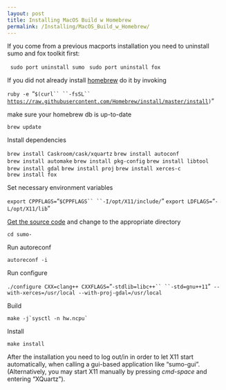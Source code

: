 ```yaml
---
layout: post
title: Installing MacOS Build w Homebrew
permalink: /Installing/MacOS_Build_w_Homebrew/
---
```


If you come from a previous macports installation you need to uninstall sumo and fox toolkit first:

` sudo port uninstall sumo`
` sudo port uninstall fox`

If you did not already install [homebrew](http://brew.sh) do it by invoking

`ruby -e `“`$(curl`` ``-fsSL`` `[`https://raw.githubusercontent.com/Homebrew/install/master/install`](https://raw.githubusercontent.com/Homebrew/install/master/install)`)`”

make sure your homebrew db is up-to-date

`brew update`

Install dependencies

`brew install Caskroom/cask/xquartz`
`brew install autoconf`
`brew install automake`
`brew install pkg-config`
`brew install libtool`
`brew install gdal`
`brew install proj`
`brew install xerces-c`
`brew install fox`

Set necessary environment variables

`export CPPFLAGS=`“`$CPPFLAGS`` ``-I/opt/X11/include/`”
`export LDFLAGS=`“`-L/opt/X11/lib`”

[Get the source code](/Installing/Linux_Build#Getting_the_source_code "wikilink") and change to the appropriate directory

`cd sumo-`<version>

Run autoreconf

`autoreconf -i`

Run configure

`./configure CXX=clang++ CXXFLAGS=`“`-stdlib=libc++`` ``-std=gnu++11`”` --with-xerces=/usr/local --with-proj-gdal=/usr/local`

Build

`` make -j`sysctl -n hw.ncpu` ``

Install

`make install`

After the installation you need to log out/in in order to let X11 start automatically, when calling a gui-based application like “sumo-gui”. (Alternatively, you may start X11 manually by pressing *cmd-space* and entering “XQuartz”).